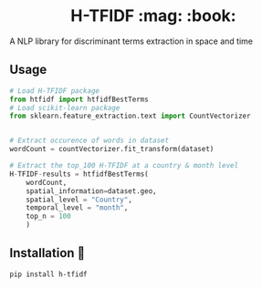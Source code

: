 <h1 align="center"> H-TFIDF
:mag: :book:
</h1>

A NLP library for discriminant terms extraction in space and time

## Usage
```python
# Load H-TFIDF package
from htfidf import htfidfBestTerms
# Load scikit-learn package
from sklearn.feature_extraction.text import CountVectorizer


# Extract occurence of words in dataset
wordCount = countVectorizer.fit_transform(dataset)

# Extract the top_100 H-TFIDF at a country & month level
H-TFIDF-results = htfidfBestTerms(
    wordCount, 
    spatial_information=dataset.geo,
    spatial_level = "Country",
    temporal_level = "month",
    top_n = 100
    )
```

## Installation :construction:
```bash
pip install h-tfidf
```